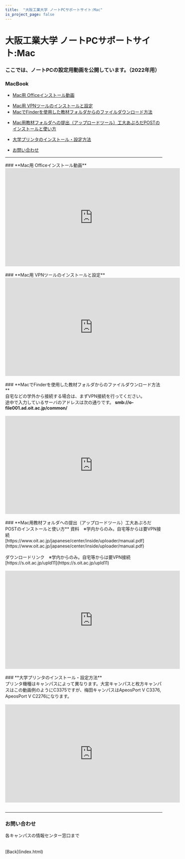 ```yaml
---
title:  "大阪工業大学 ノートPCサポートサイト:Mac"
is_project_page: false
---
```

<style>
        img, iframe {
            display: block;
            margin: 0 auto;
        }
</style>

# 大阪工業大学 ノートPCサポートサイト:Mac

### ここでは、ノートPCの設定用動画を公開しています。（2022年用）

### MacBook
- [Mac用 Officeインストール動画](#macoffice)
<!-- - [Adobe Readerのインストール(Mac)](#macadobe) -->
- [Mac用 VPNツールのインストールと設定](#macvpn)
- [MacでFinderを使用した教材フォルダからのファイルダウンロード方法](#macdrive)
<!-- - [MacでVDIを利用した教材フォルダからのファイルダウンロード方法](#macvdi) -->
- [Mac用教材フォルダへの提出（アップロードツール）工大あぷろだPOSTのインストールと使い方](#macupload)
- [大学プリンタのインストール・設定方法](#macprinter)

- [お問い合わせ](#contact)

---

<div id="macoffice"></div>
### **Mac用 Officeインストール動画**
<iframe width="560" height="315" src="https://www.youtube.com/embed/ixY0N-cW2NI" title="YouTube video player" frameborder="0" allow="accelerometer; autoplay; clipboard-write; encrypted-media; gyroscope; picture-in-picture" allowfullscreen></iframe>
<br />

<!--
<div id="macadobe"></div>
### **Adobe Readerのインストール(Mac)**
<iframe width="560" height="315" src="https://www.youtube.com/embed/XID7LifcELo" title="YouTube video player" frameborder="0" allow="accelerometer; autoplay; clipboard-write; encrypted-media; gyroscope; picture-in-picture" allowfullscreen></iframe>
<br />
-->

<div id="macvpn"></div>
### **Mac用 VPNツールのインストールと設定**
<iframe width="560" height="315" src="https://www.youtube.com/embed/-gDqde0WH7c" title="YouTube video player" frameborder="0" allow="accelerometer; autoplay; clipboard-write; encrypted-media; gyroscope; picture-in-picture" allowfullscreen></iframe>
<br />

<div id="macdrive"></div>
### **MacでFinderを使用した教材フォルダからのファイルダウンロード方法**
<br>
<!-- VDIは学外からVPN不要で接続できるのですが、時間がかかります。そのため、標準のFinderを使用した方法を紹介します。<br>
ただし、もし -->
自宅などの学外から接続する場合は、まずVPN接続を行ってください。<br>
途中で入力しているサーバのアドレスは次の通りです。 <strong>smb://o-file001.ad.oit.ac.jp/common/</strong><br>
<br>
<iframe width="560" height="315" src="https://www.youtube.com/embed/HpD5BUFkPB8" title="YouTube video player" frameborder="0" allow="accelerometer; autoplay; clipboard-write; encrypted-media; gyroscope; picture-in-picture" allowfullscreen></iframe>
<br />
<div id="macvdi"></div>
<!--
### **MacでVDIを利用した教材フォルダからのファイルダウンロード方法**
<iframe width="560" height="315" src="https://www.youtube.com/embed/RpNP85y8LB0" title="YouTube video player" frameborder="0" allow="accelerometer; autoplay; clipboard-write; encrypted-media; gyroscope; picture-in-picture" allowfullscreen></iframe>
<br />
-->
<div id="macupload"></div>
### **Mac用教材フォルダへの提出（アップロードツール）工大あぷろだPOSTのインストールと使い方**
資料　※学内からのみ。自宅等からは要VPN接続<br />
[https://www.oit.ac.jp/japanese/center/inside/uploader/manual.pdf](https://www.oit.ac.jp/japanese/center/inside/uploader/manual.pdf)<br />
<br />
ダウンロードリンク　※学内からのみ。自宅等からは要VPN接続<br />
[https://s.oit.ac.jp/upld11](https://s.oit.ac.jp/upld11)<br />
<br />
<!--
macOS Monterey, Big Sur版　※通常はこちら<br />
[https://www.oit.ac.jp/japanese/center/inside/uploader/post_uploader1.1.zip](https://www.oit.ac.jp/japanese/center/inside/uploader/post_uploader1.1.zip)<br />
<br />
Catalina以前版　旧バージョンの場合<br />
[https://www.oit.ac.jp/japanese/center/inside/uploader/post_uploader.zip](https://www.oit.ac.jp/japanese/center/inside/uploader/post_uploader.zip)<br />
<br />
-->
<iframe width="560" height="315" src="https://www.youtube.com/embed/R6zT_dZ8SIM" title="YouTube video player" frameborder="0" allow="accelerometer; autoplay; clipboard-write; encrypted-media; gyroscope; picture-in-picture" allowfullscreen></iframe>
<br />

<div id="macprinter"></div>
### **大学プリンタのインストール・設定方法**
<br>
プリンタ機種はキャンパスによって異なります。大宮キャンパスと枚方キャンパスはこの動画例のようにC3375ですが、梅田キャンパスはApeosPort V C3376, ApeosPort V C2276になります。<br>
<br>
<iframe width="560" height="315" src="https://www.youtube.com/embed/Oqy6qVsxcFc" title="YouTube video player" frameborder="0" allow="accelerometer; autoplay; clipboard-write; encrypted-media; gyroscope; picture-in-picture" allowfullscreen></iframe>
<br />

---
### お問い合わせ
<div id="contact">各キャンパスの情報センター窓口まで</div><br>
<br>
[Back](index.html)
